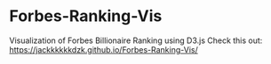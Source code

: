 # Forbes-Ranking-Vis
Visualization of Forbes Billionaire Ranking using D3.js
Check this out: https://jackkkkkkdzk.github.io/Forbes-Ranking-Vis/
